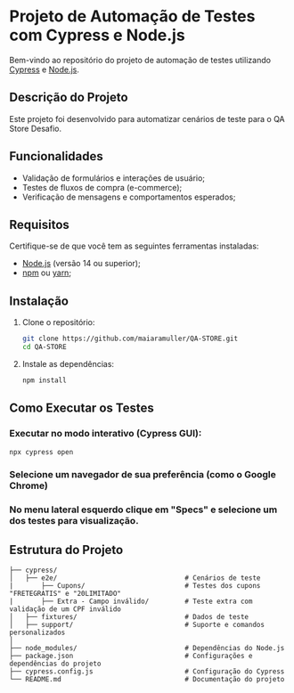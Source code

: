 # Projeto de Automação de Testes com Cypress e Node.js

Bem-vindo ao repositório do projeto de automação de testes utilizando [Cypress](https://www.cypress.io/) e [Node.js](https://nodejs.org/).

## Descrição do Projeto
Este projeto foi desenvolvido para automatizar cenários de teste para o QA Store Desafio.

## Funcionalidades
- Validação de formulários e interações de usuário;
- Testes de fluxos de compra (e-commerce);
- Verificação de mensagens e comportamentos esperados;

## Requisitos
Certifique-se de que você tem as seguintes ferramentas instaladas:

- [Node.js](https://nodejs.org/) (versão 14 ou superior);
- [npm](https://www.npmjs.com/) ou [yarn](https://yarnpkg.com/);

## Instalação

1. Clone o repositório:
   ```bash
   git clone https://github.com/maiaramuller/QA-STORE.git
   cd QA-STORE
   ```

2. Instale as dependências:
   ```bash
   npm install
   ```

## Como Executar os Testes

### Executar no modo interativo (Cypress GUI):
```bash
npx cypress open
```

### Selecione um navegador de sua preferência (como o Google Chrome)

### No menu lateral esquerdo clique em "Specs" e selecione um dos testes para visualização.


## Estrutura do Projeto

```
├── cypress/
│   ├── e2e/                                # Cenários de teste
|       ├── Cupons/                         # Testes dos cupons "FRETEGRATIS" e "20LIMITADO"
|       ├── Extra - Campo inválido/         # Teste extra com validação de um CPF inválido
│   ├── fixtures/                           # Dados de teste
│   ├── support/                            # Suporte e comandos personalizados
│   
├── node_modules/                           # Dependências do Node.js
├── package.json                            # Configurações e dependências do projeto
├── cypress.config.js                       # Configuração do Cypress
└── README.md                               # Documentação do projeto
```

